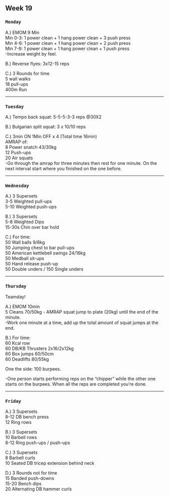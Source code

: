 ## Week 19

### `Monday`     
A.) EMOM 9 Min  
Min 0-3: 1 power clean + 1 hang power clean +  3 push press  
Min 4-6: 1 power clean + 1 hang power clean +  2 push press   
Min 7-9: 1 power clean + 1 hang power clean +  1 push press  
-Increase weight by feel.  

B.) Reverse flyes: 3x12-15 reps  

C.) 3 Rounds for time  
5 wall walks  
18 pull-ups  
400m Run  

---
### `Tuesday`
A.) Tempo back squat: 5-5-5-3-3 reps @30X2  

B.) Bulgarian split squat: 3 x 10/10 reps  

C.) 3min ON 1Min OFF x 4 (Total time 16min)   
AMRAP of:   
8 Power snatch 43/30kg  
12 Push-ups  
20 Air squats   
-Go through the amrap for three minutes then rest for one minute. On the next interval start where you finished on the one before.   

  

----
### `Wednesday`
A.) 3 Supersets  
3-5 Weighted pull-ups  
5-10 Weighted push-ups  

B.) 3 Supersets  
5-8 Weighted Dips  
15-30s Chin over bar hold  
 
C.) For time:  
50 Wall balls 9/6kg  
50 Jumping chest to bar pull-ups  
50 American kettlebell swings 24/16kg  
50 Medball sit-ups  
50 Hand release push-up  
50 Double unders / 150 Single unders  

----
### `Thursday`  
Teamday!  

A.) EMOM 10min  
5 Cleans 70/50kg - AMRAP squat jump to plate (20kg) until the end of the minute.  
-Work one minute at a time, add up the total amount of squat jumps at the end.  

B.) For time:  
60 Kcal row  
60 DB/KB Thrusters 2x16/2x12kg  
60 Box jumps 60/50cm  
60 Deadlifts 80/55kg  

One the side: 100 burpees.  

-One person starts performing reps on the “chipper” while the other one starts on the burpees. When all the reps are completed you’re done.  
 

---
### `Friday` 
A.) 3 Supersets  
8-12 DB bench press  
12 Ring rows  

B.) 3 Supersets   
10 Barbell rows  
8-12 Ring push-ups / push-ups  

C.) 3 Supersets  
8 Barbell curls  
10 Seated DB tricep extension behind neck   

D.) 3 Rounds not for time  
15 Banded push-downs  
15-20 Bench dips  
20 Alternating DB hammer curls  

 
